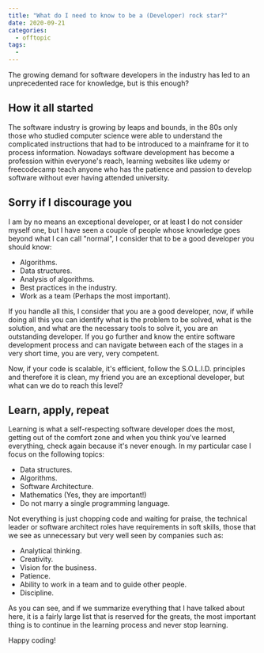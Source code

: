 ```yaml
---
title: "What do I need to know to be a (Developer) rock star?"
date: 2020-09-21
categories:
  - offtopic
tags:
  - 
---
```


The growing demand for software developers in the industry has led to an unprecedented race for knowledge, but is this enough?

## How it all started
The software industry is growing by leaps and bounds, in the 80s only those who studied computer science were able to understand the complicated instructions that had to be introduced to a mainframe for it to process information. Nowadays software development has become a profession within everyone's reach, learning websites like udemy or freecodecamp teach anyone who has the patience and passion to develop software without ever having attended university.

## Sorry if I discourage you
I am by no means an exceptional developer, or at least I do not consider myself one, but I have seen a couple of people whose knowledge goes beyond what I can call "normal", I consider that to be a good developer you should know:

- Algorithms.
- Data structures.
- Analysis of algorithms.
- Best practices in the industry.
- Work as a team (Perhaps the most important).

If you handle all this, I consider that you are a good developer, now, if while doing all this you can identify what is the problem to be solved, what is the solution, and what are the necessary tools to solve it, you are an outstanding developer. If you go further and know the entire software development process and can navigate between each of the stages in a very short time, you are very, very competent.

Now, if your code is scalable, it's efficient, follow the S.O.L.I.D. principles and therefore it is clean, my friend you are an exceptional developer, but what can we do to reach this level?

## Learn, apply, repeat

Learning is what a self-respecting software developer does the most, getting out of the comfort zone and when you think you've learned everything, check again because it's never enough. In my particular case I focus on the following topics:

- Data structures.
- Algorithms.
- Software Architecture.
- Mathematics (Yes, they are important!)
- Do not marry a single programming language.

Not everything is just chopping code and waiting for praise, the technical leader or software architect roles have requirements in soft skills, those that we see as unnecessary but very well seen by companies such as:

- Analytical thinking.
- Creativity.
- Vision for the business.
- Patience.
- Ability to work in a team and to guide other people.
- Discipline.

As you can see, and if we summarize everything that I have talked about here, it is a fairly large list that is reserved for the greats, the most important thing is to continue in the learning process and never stop learning.

Happy coding!
